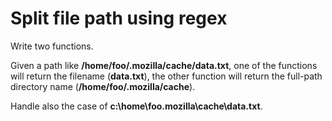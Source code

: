 # Split file path using regex

Write two functions.

Given a path like <b>/home/foo/.mozilla/cache/data.txt</b>,
one of the functions will return the filename (<b>data.txt</b>),
the other function will return the full-path directory name (<b>/home/foo/.mozilla/cache</b>).

Handle also the case of <b>c:\home\foo\.mozilla\cache\data.txt</b>.


<slidecast file="beginner-perl/exercise-split-path" youtube="ooejgCs6VC4" />

